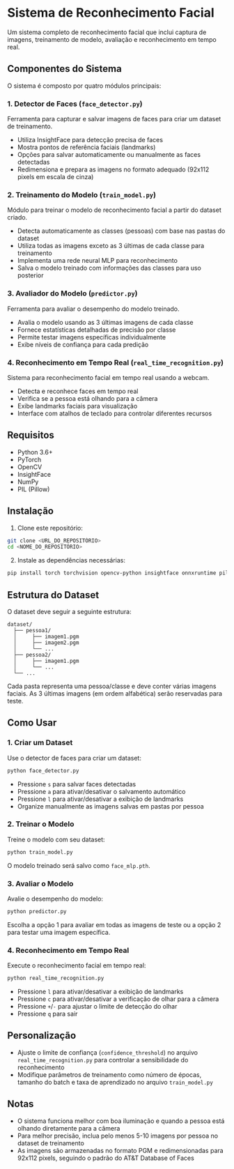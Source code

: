 # Sistema de Reconhecimento Facial

Um sistema completo de reconhecimento facial que inclui captura de imagens, treinamento de modelo, avaliação e reconhecimento em tempo real.

## Componentes do Sistema

O sistema é composto por quatro módulos principais:

### 1. Detector de Faces (`face_detector.py`)

Ferramenta para capturar e salvar imagens de faces para criar um dataset de treinamento.

- Utiliza InsightFace para detecção precisa de faces
- Mostra pontos de referência faciais (landmarks)
- Opções para salvar automaticamente ou manualmente as faces detectadas
- Redimensiona e prepara as imagens no formato adequado (92x112 pixels em escala de cinza)

### 2. Treinamento do Modelo (`train_model.py`)

Módulo para treinar o modelo de reconhecimento facial a partir do dataset criado.

- Detecta automaticamente as classes (pessoas) com base nas pastas do dataset
- Utiliza todas as imagens exceto as 3 últimas de cada classe para treinamento
- Implementa uma rede neural MLP para reconhecimento
- Salva o modelo treinado com informações das classes para uso posterior

### 3. Avaliador do Modelo (`predictor.py`)

Ferramenta para avaliar o desempenho do modelo treinado.

- Avalia o modelo usando as 3 últimas imagens de cada classe
- Fornece estatísticas detalhadas de precisão por classe
- Permite testar imagens específicas individualmente
- Exibe níveis de confiança para cada predição

### 4. Reconhecimento em Tempo Real (`real_time_recognition.py`)

Sistema para reconhecimento facial em tempo real usando a webcam.

- Detecta e reconhece faces em tempo real
- Verifica se a pessoa está olhando para a câmera
- Exibe landmarks faciais para visualização
- Interface com atalhos de teclado para controlar diferentes recursos

## Requisitos

- Python 3.6+
- PyTorch
- OpenCV
- InsightFace
- NumPy
- PIL (Pillow)

## Instalação

1. Clone este repositório:
```bash
git clone <URL_DO_REPOSITÓRIO>
cd <NOME_DO_REPOSITÓRIO>
```

2. Instale as dependências necessárias:
```bash
pip install torch torchvision opencv-python insightface onnxruntime pillow numpy tqdm
```

## Estrutura do Dataset

O dataset deve seguir a seguinte estrutura:
```
dataset/
  ├── pessoa1/
  │     ├── imagem1.pgm
  │     ├── imagem2.pgm
  │     └── ...
  ├── pessoa2/
  │     ├── imagem1.pgm
  │     └── ...
  └── ...
```

Cada pasta representa uma pessoa/classe e deve conter várias imagens faciais. As 3 últimas imagens (em ordem alfabética) serão reservadas para teste.

## Como Usar

### 1. Criar um Dataset

Use o detector de faces para criar um dataset:
```bash
python face_detector.py
```
- Pressione `s` para salvar faces detectadas
- Pressione `a` para ativar/desativar o salvamento automático
- Pressione `l` para ativar/desativar a exibição de landmarks
- Organize manualmente as imagens salvas em pastas por pessoa

### 2. Treinar o Modelo

Treine o modelo com seu dataset:
```bash
python train_model.py
```
O modelo treinado será salvo como `face_mlp.pth`.

### 3. Avaliar o Modelo

Avalie o desempenho do modelo:
```bash
python predictor.py
```
Escolha a opção 1 para avaliar em todas as imagens de teste ou a opção 2 para testar uma imagem específica.

### 4. Reconhecimento em Tempo Real

Execute o reconhecimento facial em tempo real:
```bash
python real_time_recognition.py
```
- Pressione `l` para ativar/desativar a exibição de landmarks
- Pressione `c` para ativar/desativar a verificação de olhar para a câmera
- Pressione `+`/`-` para ajustar o limite de detecção do olhar
- Pressione `q` para sair

## Personalização

- Ajuste o limite de confiança (`confidence_threshold`) no arquivo `real_time_recognition.py` para controlar a sensibilidade do reconhecimento
- Modifique parâmetros de treinamento como número de épocas, tamanho do batch e taxa de aprendizado no arquivo `train_model.py`

## Notas

- O sistema funciona melhor com boa iluminação e quando a pessoa está olhando diretamente para a câmera
- Para melhor precisão, inclua pelo menos 5-10 imagens por pessoa no dataset de treinamento
- As imagens são armazenadas no formato PGM e redimensionadas para 92x112 pixels, seguindo o padrão do AT&T Database of Faces
